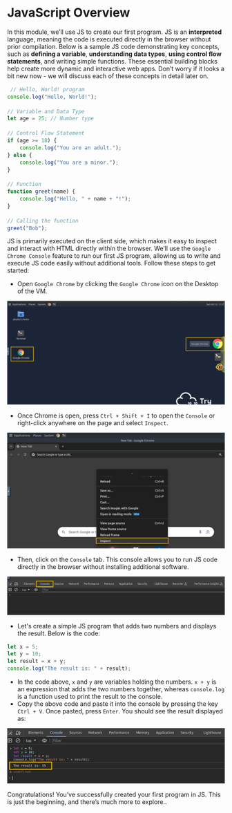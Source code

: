 # JavaScript Overview

In this module, we’ll use JS to create our first program. JS is an **interpreted** language, meaning the code is executed directly in the browser without prior compilation. Below is a sample JS code demonstrating key concepts, such as **defining a variable**, **understanding data types**, **using control flow statements**, and writing simple functions. These essential building blocks help create more dynamic and interactive web apps. Don’t worry if it looks a bit new now - we will discuss each of these concepts in detail later on.

```javascript
 // Hello, World! program
console.log("Hello, World!");

// Variable and Data Type
let age = 25; // Number type

// Control Flow Statement
if (age >= 18) {
    console.log("You are an adult.");
} else {
    console.log("You are a minor.");
}

// Function
function greet(name) {
    console.log("Hello, " + name + "!");
}

// Calling the function
greet("Bob");
```

JS is primarily executed on the client side, which makes it easy to inspect and interact with HTML directly within the browser. We’ll use the `Google Chrome Console` feature to run our first JS program, allowing us to write and execute JS code easily without additional tools. Follow these steps to get started:

- Open `Google Chrome` by clicking the `Google Chrome` icon on the Desktop of the <span style="color: inherit;">VM</span>.

![62a7685ca6e7ce005d3f3afe-1728734283854.png](../../_resources/62a7685ca6e7ce005d3f3afe-1728734283854.png)

- Once Chrome is open, press `Ctrl + Shift + I` to open the `Console` or right-click anywhere on the page and select `Inspect`.

![62a7685ca6e7ce005d3f3afe-1728734648811.png](../../_resources/62a7685ca6e7ce005d3f3afe-1728734648811.png)

- Then, click on the `Console` tab. This console allows you to run JS code directly in the browser without installing additional software.

![62a7685ca6e7ce005d3f3afe-1728735227240.png](../../_resources/62a7685ca6e7ce005d3f3afe-1728735227240.png)

- Let's create a simple JS program that adds two numbers and displays the result. Below is the code:

```javascript
let x = 5;
let y = 10;
let result = x + y;
console.log("The result is: " + result);
```

- In the code above, `x` and `y` are variables holding the numbers. `x + y` is an expression that adds the two numbers together, whereas `console.log` is a function used to print the result to the console.
- Copy the above code and paste it into the console by pressing the key `Ctrl + V`. Once pasted, press `Enter`. You should see the result displayed as:

![62a7685ca6e7ce005d3f3afe-1728735438271.png](../../_resources/62a7685ca6e7ce005d3f3afe-1728735438271.png)

Congratulations! You’ve successfully created your first program in JS. This is just the beginning, and there’s much more to explore..